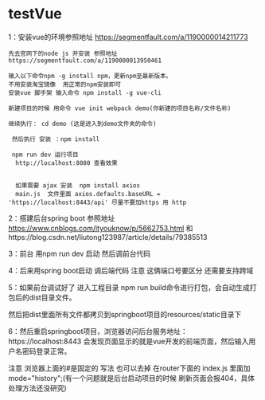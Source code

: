 # testVue


1：安装vue的环境参照地址 https://segmentfault.com/a/1190000014211773

    先去官网下的node js 并安装 参照地址 https://segmentfault.com/a/1190000013950461

    输入以下命令npm -g install npm，更新npm至最新版本。
    不用安装淘宝镜像  用正常的npm安装即可
    安装vue 脚手架 输入命令 npm install -g vue-cli 
    
    新建项目的时候 用命令 vue init webpack demo(你新建的项目名称/文件名称)
    
    继续执行： cd demo (这是进入到demo文件夹的命令)

     然后执行 安装 ：npm install
     
     npm run dev 运行项目
      http://localhost:8080 查看效果
      
      
      如果需要 ajax 安装  npm install axios
      main.js  文件里面 axios.defaults.baseURL = 'https://localhost:8443/api' 尽量不要加https 用 http
      
2：搭建后台spring boot 参照地址
       https://www.cnblogs.com/ityouknow/p/5662753.html
       和https://blog.csdn.net/liutong123987/article/details/79385513
      
3：前台 用npm run dev 启动 然后调前台代码

4：后来用spring boot启动 调后端代码 注意 这俩端口号要区分 还需要支持跨域

5：如果前台调试好了 进入工程目录    npm run build命令进行打包，会自动生成打包后的dist目录文件。

  然后把dist里面所有文件都拷贝到springboot项目的resources/static目录下

6：然后重启springboot项目，浏览器访问后台服务地址：https://localhost:8443
  会发现页面显示的就是vue开发的前端页面，然后输入用户名密码登录正常。
  
  注意 浏览器上面的#是固定的 写法 也可以去掉 在router下面的 index.js 里面加 mode="history";(有一个问题就是后台启动项目的时候 刷新页面会报404，具体处理方法还没研究)
  
  
